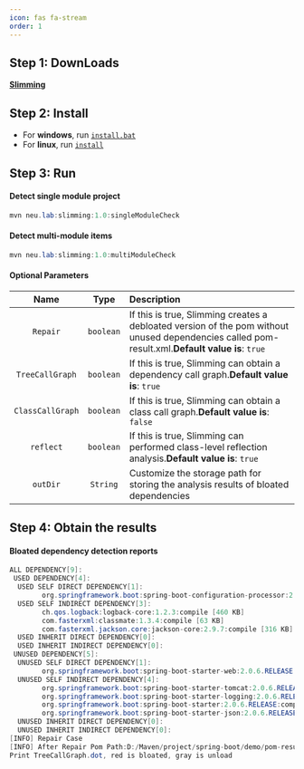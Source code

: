 ```yaml
---
icon: fas fa-stream
order: 1
---
```



## Step 1: DownLoads

[**Slimming**](https://github.com/slimming-fat/slimming-fat.github.io/blob/master/Slimming/tools.7z)


## Step 2: Install
* For **windows**, run [`install.bat`](https://github.com/slimming-fat/slimming-fat.github.io/blob/master/Slimming/install.bat)
* For **linux**, run [`install`](https://github.com/slimming-fat/slimming-fat.github.io/blob/master/Slimming/install)

## Step 3: Run
#### Detect single module project
```java
mvn neu.lab:slimming:1.0:singleModuleCheck
```
#### Detect multi-module items
```java
mvn neu.lab:slimming:1.0:multiModuleCheck
```
#### Optional Parameters

| Name           | Type    | Description                                              |
| :-------------:| :-----: | :------------------------------------------------------- |
| `Repair`         | `boolean` | If this is true, Slimming creates a debloated version of the pom without unused dependencies called pom-result.xml.**Default value is**: `true`|
| `TreeCallGraph`  | `boolean` | If this is true, Slimming can obtain a dependency call graph.**Default value is**: `true`   |
| `ClassCallGraph` | `boolean` | If this is true, Slimming can obtain a class call graph.**Default value is**: `false` |
| `reflect`        | `boolean` | If this is true, Slimming can performed class-level reflection analysis.**Default value is**: `true`                        |
| `outDir`         | `String`  | Customize the storage path for storing the analysis results of bloated dependencies  |

## Step 4: Obtain the results
#### Bloated dependency detection reports

```java
ALL DEPENDENCY[9]:
 USED DEPENDENCY[4]:
  USED SELF DIRECT DEPENDENCY[1]:
        org.springframework.boot:spring-boot-configuration-processor:2.0.6.RELEASE:provided [86 KB]
  USED SELF INDIRECT DEPENDENCY[3]:
        ch.qos.logback:logback-core:1.2.3:compile [460 KB]
        com.fasterxml:classmate:1.3.4:compile [63 KB]
        com.fasterxml.jackson.core:jackson-core:2.9.7:compile [316 KB]
  USED INHERIT DIRECT DEPENDENCY[0]:
  USED INHERIT INDIRECT DEPENDENCY[0]:
 UNUSED DEPENDENCY[5]:
  UNUSED SELF DIRECT DEPENDENCY[1]:
        org.springframework.boot:spring-boot-starter-web:2.0.6.RELEASE:compile [588 bytes]
  UNUSED SELF INDIRECT DEPENDENCY[4]:
        org.springframework.boot:spring-boot-starter-tomcat:2.0.6.RELEASE:compile [591 bytes]
        org.springframework.boot:spring-boot-starter-logging:2.0.6.RELEASE:compile [613 bytes]
        org.springframework.boot:spring-boot-starter:2.0.6.RELEASE:compile [593 bytes]
        org.springframework.boot:spring-boot-starter-json:2.0.6.RELEASE:compile [645 bytes]
  UNUSED INHERIT DIRECT DEPENDENCY[0]:
  UNUSED INHERIT INDIRECT DEPENDENCY[0]:
[INFO] Repair Case
[INFO] After Repair Pom Path:D:/Maven/project/spring-boot/demo/pom-result.xml    // Bloated dependency repair scheme path
Print TreeCallGraph.dot, red is bloated, gray is unload
```
